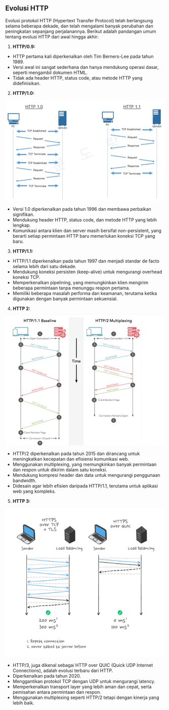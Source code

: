 ## Evolusi HTTP

Evolusi protokol HTTP (Hypertext Transfer Protocol) telah berlangsung selama beberapa dekade, dan telah mengalami banyak perubahan dan peningkatan sepanjang perjalanannya. Berikut adalah pandangan umum tentang evolusi HTTP dari awal hingga akhir:
	
 1.  **HTTP/0.9:**
 - HTTP pertama kali diperkenalkan oleh Tim Berners-Lee pada tahun 1989.   
 - Versi awal ini sangat sederhana dan hanya mendukung operasi dasar, seperti mengambil dokumen HTML.    
 - Tidak ada header HTTP, status code, atau metode HTTP yang didefinisikan.
 
 2. **HTTP/1.0:**
 <div align="center">
<img src="assets/http_1.0-1.1.jpg">
</div>

 - Versi 1.0 diperkenalkan pada tahun 1996 dan membawa perbaikan signifikan.
 - Mendukung header HTTP, status code, dan metode HTTP yang lebih lengkap.     
 - Komunikasi antara klien dan server masih bersifat non-persistent, yang berarti setiap permintaan HTTP baru memerlukan koneksi TCP yang baru.
 
 3.  **HTTP/1.1:**
 - HTTP/1.1 diperkenalkan pada tahun 1997 dan menjadi standar de facto selama lebih dari satu dekade.
 - Mendukung koneksi persisten (keep-alive) untuk mengurangi overhead koneksi TCP.
 - Memperkenalkan pipelining, yang memungkinkan klien mengirim beberapa permintaan tanpa menunggu respon pertama.
 - Memiliki beberapa masalah performa dan keamanan, terutama ketika digunakan dengan banyak permintaan sekuensial.

 4. **HTTP 2:**
  <div align="center">
<img src="assets/http_2.0.png">
</div>

 - HTTP/2 diperkenalkan pada tahun 2015 dan dirancang untuk meningkatkan kecepatan dan efisiensi komunikasi web.
-   Menggunakan multiplexing, yang memungkinkan banyak permintaan dan respon untuk dikirim dalam satu koneksi.
-   Mendukung kompresi header dan data untuk mengurangi penggunaan bandwidth.
-   Didesain agar lebih efisien daripada HTTP/1.1, terutama untuk aplikasi web yang kompleks.

5. **HTTP 3:**
  <div align="center">
<img src="assets/http_3.0.png">
</div>

-    
    HTTP/3, juga dikenal sebagai HTTP over QUIC (Quick UDP Internet Connections), adalah evolusi terbaru dari HTTP.
-   Diperkenalkan pada tahun 2020.
-   Menggantikan protokol TCP dengan UDP untuk mengurangi latency.
-   Memperkenalkan transport layer yang lebih aman dan cepat, serta pemisahan antara permintaan dan respon.
-   Menggunakan multiplexing seperti HTTP/2 tetapi dengan kinerja yang lebih baik.
